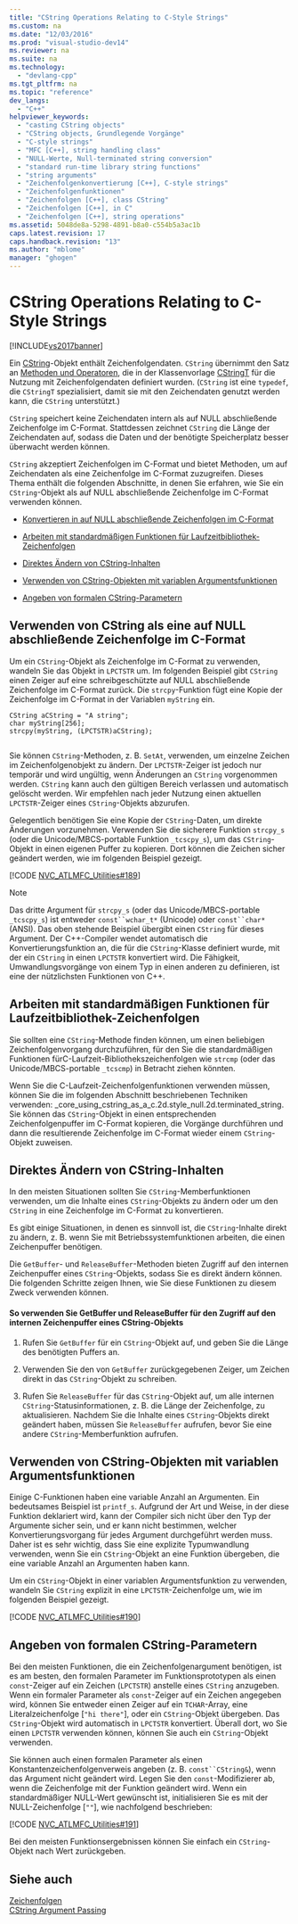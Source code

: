 ```yaml
---
title: "CString Operations Relating to C-Style Strings"
ms.custom: na
ms.date: "12/03/2016"
ms.prod: "visual-studio-dev14"
ms.reviewer: na
ms.suite: na
ms.technology: 
  - "devlang-cpp"
ms.tgt_pltfrm: na
ms.topic: "reference"
dev_langs: 
  - "C++"
helpviewer_keywords: 
  - "casting CString objects"
  - "CString objects, Grundlegende Vorgänge"
  - "C-style strings"
  - "MFC [C++], string handling class"
  - "NULL-Werte, Null-terminated string conversion"
  - "standard run-time library string functions"
  - "string arguments"
  - "Zeichenfolgenkonvertierung [C++], C-style strings"
  - "Zeichenfolgenfunktionen"
  - "Zeichenfolgen [C++], class CString"
  - "Zeichenfolgen [C++], in C"
  - "Zeichenfolgen [C++], string operations"
ms.assetid: 5048de8a-5298-4891-b8a0-c554b5a3ac1b
caps.latest.revision: 17
caps.handback.revision: "13"
ms.author: "mblome"
manager: "ghogen"
---
```

# CString Operations Relating to C-Style Strings
[!INCLUDE[vs2017banner](../assembler/inline/includes/vs2017banner.md)]

Ein [CString](../atl-mfc-shared/using-cstring.md)\-Objekt enthält Zeichenfolgendaten.  `CString` übernimmt den Satz an [Methoden und Operatoren](../atl-mfc-shared/reference/cstringt-class.md), die in der Klassenvorlage [CStringT](../atl-mfc-shared/reference/cstringt-class.md) für die Nutzung mit Zeichenfolgendaten definiert wurden.  \(`CString` ist eine `typedef`, die `CStringT` spezialisiert, damit sie mit den Zeichendaten genutzt werden kann, die `CString` unterstützt.\)  
  
 `CString` speichert keine Zeichendaten intern als auf NULL abschließende Zeichenfolge im C\-Format.  Stattdessen zeichnet `CString` die Länge der Zeichendaten auf, sodass die Daten und der benötigte Speicherplatz besser überwacht werden können.  
  
 `CString` akzeptiert Zeichenfolgen im C\-Format und bietet Methoden, um auf Zeichendaten als eine Zeichenfolge im C\-Format zuzugreifen.  Dieses Thema enthält die folgenden Abschnitte, in denen Sie erfahren, wie Sie ein `CString`\-Objekt als auf NULL abschließende Zeichenfolge im C\-Format verwenden können.  
  
-   [Konvertieren in auf NULL abschließende Zeichenfolgen im C\-Format](#_core_using_cstring_as_a_c.2d.style_null.2d.terminated_string)  
  
-   [Arbeiten mit standardmäßigen Funktionen für Laufzeitbibliothek\-Zeichenfolgen](#_core_working_with_standard_run.2d.time_library_string_functions)  
  
-   [Direktes Ändern von CString\-Inhalten](#_core_modifying_cstring_contents_directly)  
  
-   [Verwenden von CString\-Objekten mit variablen Argumentsfunktionen](#_core_using_cstring_objects_with_variable_argument_functions)  
  
-   [Angeben von formalen CString\-Parametern](#_core_specifying_cstring_formal_parameters)  
  
##  <a name="_core_using_cstring_as_a_c.2d.style_null.2d.terminated_string"></a> Verwenden von CString als eine auf NULL abschließende Zeichenfolge im C\-Format  
 Um ein `CString`\-Objekt als Zeichenfolge im C\-Format zu verwenden, wandeln Sie das Objekt in `LPCTSTR` um.  Im folgenden Beispiel gibt `CString` einen Zeiger auf eine schreibgeschützte auf NULL abschließende Zeichenfolge im C\-Format zurück.  Die `strcpy`\-Funktion fügt eine Kopie der Zeichenfolge im C\-Format in der Variablen `myString` ein.  
  
```  
CString aCString = "A string";  
char myString[256];  
strcpy(myString, (LPCTSTR)aCString);  
  
```  
  
 Sie können `CString`\-Methoden, z. B. `SetAt`, verwenden, um einzelne Zeichen im Zeichenfolgenobjekt zu ändern.  Der `LPCTSTR`\-Zeiger ist jedoch nur temporär und wird ungültig, wenn Änderungen an `CString` vorgenommen werden.  `CString` kann auch den gültigen Bereich verlassen und automatisch gelöscht werden.  Wir empfehlen nach jeder Nutzung einen aktuellen `LPCTSTR`\-Zeiger eines `CString`\-Objekts abzurufen.  
  
 Gelegentlich benötigen Sie eine Kopie der `CString`\-Daten, um direkte Änderungen vorzunehmen.  Verwenden Sie die sicherere Funktion `strcpy_s` \(oder die Unicode\/MBCS\-portable Funktion `_tcscpy_s`\), um das `CString`\-Objekt in einen eigenen Puffer zu kopieren.  Dort können die Zeichen sicher geändert werden, wie im folgenden Beispiel gezeigt.  
  
 [!CODE [NVC_ATLMFC_Utilities#189](../CodeSnippet/VS_Snippets_Cpp/NVC_ATLMFC_Utilities#189)]  
  
> [!NOTE]
>  Das dritte Argument für `strcpy_s` \(oder das Unicode\/MBCS\-portable `_tcscpy_s`\) ist entweder `const``wchar_t*` \(Unicode\) oder `const``char*` \(ANSI\).  Das oben stehende Beispiel übergibt einen `CString` für dieses Argument.  Der C\+\+\-Compiler wendet automatisch die Konvertierungsfunktion an, die für die `CString`\-Klasse definiert wurde, mit der ein `CString` in einen `LPCTSTR` konvertiert wird.  Die Fähigkeit, Umwandlungsvorgänge von einem Typ in einen anderen zu definieren, ist eine der nützlichsten Funktionen von C\+\+.  
  
##  <a name="_core_working_with_standard_run.2d.time_library_string_functions"></a> Arbeiten mit standardmäßigen Funktionen für Laufzeitbibliothek\-Zeichenfolgen  
 Sie sollten eine `CString`\-Methode finden können, um einen beliebigen Zeichenfolgenvorgang durchzuführen, für den Sie die standardmäßigen Funktionen fürC\-Laufzeit\-Bibliothekszeichenfolgen wie `strcmp` \(oder das Unicode\/MBCS\-portable `_tcscmp`\) in Betracht ziehen könnten.  
  
 Wenn Sie die C\-Laufzeit\-Zeichenfolgenfunktionen verwenden müssen, können Sie die im folgenden Abschnitt beschriebenen Techniken verwenden: \_core\_using\_cstring\_as\_a\_c.2d.style\_null.2d.terminated\_string.  Sie können das `CString`\-Objekt in einen entsprechenden Zeichenfolgenpuffer im C\-Format kopieren, die Vorgänge durchführen und dann die resultierende Zeichenfolge im C\-Format wieder einem `CString`\-Objekt zuweisen.  
  
##  <a name="_core_modifying_cstring_contents_directly"></a> Direktes Ändern von CString\-Inhalten  
 In den meisten Situationen sollten Sie `CString`\-Memberfunktionen verwenden, um die Inhalte eines `CString`\-Objekts zu ändern oder um den `CString` in eine Zeichenfolge im C\-Format zu konvertieren.  
  
 Es gibt einige Situationen, in denen es sinnvoll ist, die `CString`\-Inhalte direkt zu ändern, z. B. wenn Sie mit Betriebssystemfunktionen arbeiten, die einen Zeichenpuffer benötigen.  
  
 Die `GetBuffer`\- und `ReleaseBuffer`\-Methoden bieten Zugriff auf den internen Zeichenpuffer eines `CString`\-Objekts, sodass Sie es direkt ändern können.  Die folgenden Schritte zeigen Ihnen, wie Sie diese Funktionen zu diesem Zweck verwenden können.  
  
#### So verwenden Sie GetBuffer und ReleaseBuffer für den Zugriff auf den internen Zeichenpuffer eines CString\-Objekts  
  
1.  Rufen Sie `GetBuffer` für ein `CString`\-Objekt auf, und geben Sie die Länge des benötigten Puffers an.  
  
2.  Verwenden Sie den von `GetBuffer` zurückgegebenen Zeiger, um Zeichen direkt in das `CString`\-Objekt zu schreiben.  
  
3.  Rufen Sie `ReleaseBuffer` für das `CString`\-Objekt auf, um alle internen `CString`\-Statusinformationen, z. B. die Länge der Zeichenfolge, zu aktualisieren.  Nachdem Sie die Inhalte eines `CString`\-Objekts direkt geändert haben, müssen Sie `ReleaseBuffer` aufrufen, bevor Sie eine andere `CString`\-Memberfunktion aufrufen.  
  
##  <a name="_core_using_cstring_objects_with_variable_argument_functions"></a> Verwenden von CString\-Objekten mit variablen Argumentsfunktionen  
 Einige C\-Funktionen haben eine variable Anzahl an Argumenten.  Ein bedeutsames Beispiel ist `printf_s`.  Aufgrund der Art und Weise, in der diese Funktion deklariert wird, kann der Compiler sich nicht über den Typ der Argumente sicher sein, und er kann nicht bestimmen, welcher Konvertierungsvorgang für jedes Argument durchgeführt werden muss.  Daher ist es sehr wichtig, dass Sie eine explizite Typumwandlung verwenden, wenn Sie ein `CString`\-Objekt an eine Funktion übergeben, die eine variable Anzahl an Argumenten haben kann.  
  
 Um ein `CString`\-Objekt in einer variablen Argumentsfunktion zu verwenden, wandeln Sie `CString` explizit in eine `LPCTSTR`\-Zeichenfolge um, wie im folgenden Beispiel gezeigt.  
  
 [!CODE [NVC_ATLMFC_Utilities#190](../CodeSnippet/VS_Snippets_Cpp/NVC_ATLMFC_Utilities#190)]  
  
##  <a name="_core_specifying_cstring_formal_parameters"></a> Angeben von formalen CString\-Parametern  
 Bei den meisten Funktionen, die ein Zeichenfolgenargument benötigen, ist es am besten, den formalen Parameter im Funktionsprototypen als einen `const`\-Zeiger auf ein Zeichen \(`LPCTSTR`\) anstelle eines `CString` anzugeben.  Wenn ein formaler Parameter als `const`\-Zeiger auf ein Zeichen angegeben wird, können Sie entweder einen Zeiger auf ein `TCHAR`\-Array, eine Literalzeichenfolge \[`"hi there"`\], oder ein `CString`\-Objekt übergeben.  Das `CString`\-Objekt wird automatisch in `LPCTSTR` konvertiert.  Überall dort, wo Sie einen `LPCTSTR` verwenden können, können Sie auch ein `CString`\-Objekt verwenden.  
  
 Sie können auch einen formalen Parameter als einen Konstantenzeichenfolgenverweis angeben \(z. B. `const``CString&`\), wenn das Argument nicht geändert wird.  Legen Sie den `const`\-Modifizierer ab, wenn die Zeichenfolge mit der Funktion geändert wird.  Wenn ein standardmäßiger NULL\-Wert gewünscht ist, initialisieren Sie es mit der NULL\-Zeichenfolge \[`""`\], wie nachfolgend beschrieben:  
  
 [!CODE [NVC_ATLMFC_Utilities#191](../CodeSnippet/VS_Snippets_Cpp/NVC_ATLMFC_Utilities#191)]  
  
 Bei den meisten Funktionsergebnissen können Sie einfach ein `CString`\-Objekt nach Wert zurückgeben.  
  
## Siehe auch  
 [Zeichenfolgen](../atl-mfc-shared/strings-atl-mfc.md)   
 [CString Argument Passing](../atl-mfc-shared/cstring-argument-passing.md)